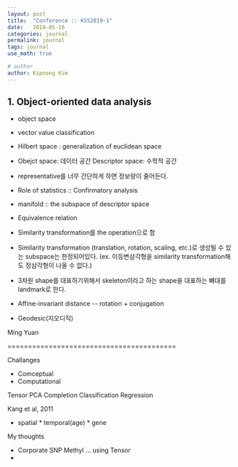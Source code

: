 ```yaml
---
layout: post
title:  "Conference :: KSS2019-1"
date:   2019-05-16
categories: journal
permalink: journal
tags: journal
use_math: true

# author
author: Kipoong Kim
---
```


<!-- more -->

## 1. Object-oriented data analysis

- object space
- vector value classification

- Hilbert space : generalization of euclidean space
- Obejct space: 데이터 공간
  Descriptor space: 수학적 공간
- representative를 너무 간단하게 하면 정보량이 줄어든다.

- Role of statistics :: Confirmatory analysis
- manifold :: the subspace of descriptor space

- Equivalence relation
- Similarity transformation를 the operation으로 함
- Similarity transformation (translation, rotation, scaling, etc.)로 생성될 수 있는 subspace는 한정되어있다.
  (ex. 이등변삼각형을 similarity transformation해도 정삼각형이 나올 수 없다.)



- 3차원 shape를 대표하기위해서 skeleton이라고 하는 shape을 대표하는 뼈대를 landmark로 한다.

  

- Affine-invariant distance
  -- rotation + conjugation

- Geodesic(지오디직) 













Ming Yuan

=========================================



Challanges

- Comceptual
- Computational





Tensor PCA Completion Classification Regression

Kang et al, 2011

- spatial * temporal(age) * gene



My thoughts

- Corporate SNP Methyl ... using Tensor 
- 
